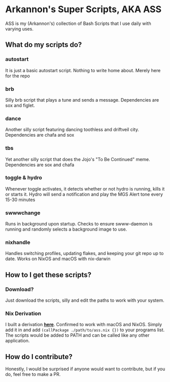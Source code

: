 # Arkannon's Super Scripts, AKA ASS
ASS is my (Arkannon's) collection of Bash Scripts that I use daily with varying uses.
## What do my scripts do?
### autostart
It is just a basic autostart script. Nothing to write home about. Merely here for the repo
### brb
Silly brb script that plays a tune and sends a message. Dependencies are sox and figlet.
### dance
Another silly script featuring dancing toothless and driftveil city. Dependencies are chafa and sox
### tbs
Yet another silly script that does the Jojo's "To Be Continued" meme. Dependencies are sox and chafa
### toggle & hydro
Whenever toggle activates, it detects whether or not hydro is running, kills it or starts it.
Hydro will send a notification and play the MGS Alert tone every 15-30 minutes
### swwwchange
Runs in background upon startup. Checks to ensure swww-daemon is running and randomly selects a background image to use.
### nixhandle
Handles switching profiles, updating flakes, and keeping your git repo up to date. Works on NixOS and macOS with nix-darwin
## How to I get these scripts?
### Download?
Just download the scripts, silly and edit the paths to work with your system.
### Nix Derivation
I built a derivation **[here](https://github.com/ArkieSoft/nixos/blob/main/modules/ass.nix)**. Confirmed to work with macOS and NixOS. 
Simply add it in and add ``(callPackage ./path/to/ass.nix {})`` to your programs list. The scripts would be added to PATH and can be called like any other application.
## How do I contribute?
Honestly, I would be surprised if anyone would want to contribute, but if you do, feel free to make a PR.
